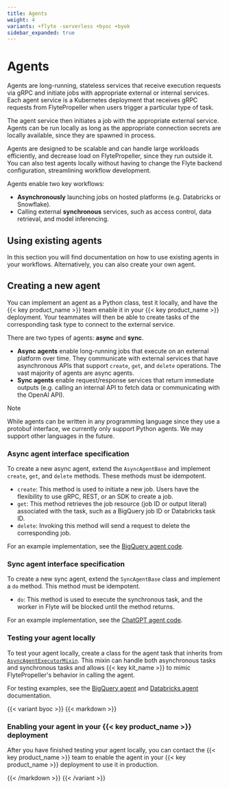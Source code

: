 ```yaml
---
title: Agents
weight: 4
variants: +flyte -serverless +byoc +byok
sidebar_expanded: true
---
```


<!-- TODO: Check for vartiant accuracy -->
# Agents

Agents are long-running, stateless services that receive execution requests via gRPC and initiate jobs with appropriate external or internal services.
Each agent service is a Kubernetes deployment that receives gRPC requests from FlytePropeller when users trigger a particular type of task.

The agent service then initiates a job with the appropriate external service. Agents can be run locally as long as the appropriate connection secrets are locally available, since they are spawned in process.

Agents are designed to be scalable and can handle large workloads efficiently, and decrease load on FlytePropeller, since they run outside it.
You can also test agents locally without having to change the Flyte backend configuration, streamlining workflow development.

Agents enable two key workflows:

* **Asynchronously** launching jobs on hosted platforms (e.g. Databricks or Snowflake).
* Calling external **synchronous** services, such as access control, data retrieval, and model inferencing.

## Using existing agents

In this section you will find documentation on how to use existing agents in your workflows.
Alternatively, you can also create your own agent.

## Creating a new agent

You can implement an agent as a Python class, test it locally, and have the {{< key product_name >}} team enable it in your {{< key product_name >}} deployment.
Your teammates will then be able to create tasks of the corresponding task type to connect to the external service.

There are two types of agents: **async** and **sync**.
* **Async agents** enable long-running jobs that execute on an external platform over time.
  They communicate with external services that have asynchronous APIs that support `create`, `get`, and `delete` operations.
  The vast majority of agents are async agents.
* **Sync agents** enable request/response services that return immediate outputs (e.g. calling an internal API to fetch data or communicating with the OpenAI API).

> [!NOTE]
> While agents can be written in any programming language since they use a protobuf interface, we currently only support Python agents. We may support other languages in the future.

### Async agent interface specification

To create a new async agent, extend the `AsyncAgentBase` and implement `create`, `get`, and `delete` methods. These methods must be idempotent.

- `create`: This method is used to initiate a new job. Users have the flexibility to use gRPC, REST, or an SDK to create a job.
- `get`: This method retrieves the job resource (job ID or output literal) associated with the task, such as a BigQuery job ID or Databricks task ID.
- `delete`: Invoking this method will send a request to delete the corresponding job.

For an example implementation, see the [BigQuery agent code](https://github.com/flyteorg/flytekit/blob/master/plugins/flytekit-bigquery/flytekitplugins/bigquery/agent.py).

### Sync agent interface specification

To create a new sync agent, extend the `SyncAgentBase` class and implement a `do` method. This method must be idempotent.

- `do`: This method is used to execute the synchronous task, and the worker in Flyte will be blocked until the method returns.

For an example implementation, see the [ChatGPT agent code](https://github.com/flyteorg/flytekit/blob/master/plugins/flytekit-openai/flytekitplugins/openai/chatgpt/agent.py).

### Testing your agent locally

To test your agent locally, create a class for the agent task that inherits from [`AsyncAgentExecutorMixin`](https://github.com/flyteorg/flytekit/blob/f99d50e4c71a77b8f1c9f8e0fe7aa402e1d1b910/flytekit/extend/backend/base_agent.py#L316). This mixin can handle both asynchronous tasks and synchronous tasks and allows {{< key kit_name >}} to mimic FlytePropeller's behavior in calling the agent.

For testing examples, see the [BigQuery agent](./bigquery-agent#local-testing) and [Databricks agent](./databricks-agent#local-testing) documentation.

{{< variant byoc >}}
{{< markdown >}}

### Enabling your agent in your {{< key product_name >}} deployment

After you have finished testing your agent locally, you can contact the {{< key product_name >}} team to enable the agent in your {{< key product_name >}} deployment to use it in production.

{{< /markdown >}}
{{< /variant >}}
